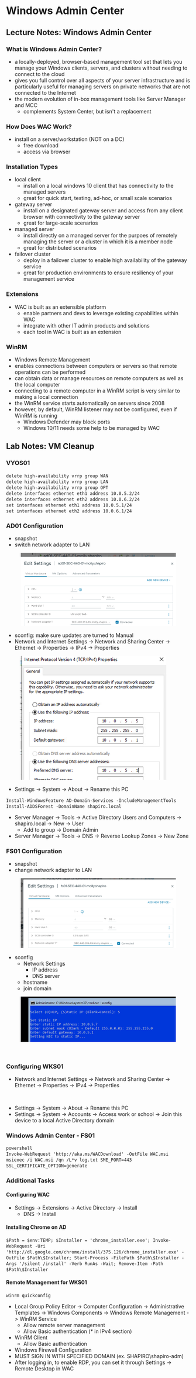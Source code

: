 # Windows Admin Center

## Lecture Notes: Windows Admin Center

### What is Windows Admin Center?

* a locally-deployed, browser-based management tool set that lets you manage your Windows clients, servers, and clusters without needing to connect to the cloud
* gives you full control over all aspects of your server infrastructure and is particularly useful for managing servers on private networks that are not connected to the Internet
* the modern evolution of in-box management tools like Server Manager and MCC
  * complements System Center, but isn't a replacement

### How Does WAC Work?

* install on a server/workstation (NOT on a DC)
  * free download
  * access via browser

### Installation Types

* local client
  * install on a local windows 10 client that has connectivity to the managed servers
  * great for quick start, testing, ad-hoc, or small scale scenarios
* gateway server
  * install on a designated gateway server and access from any client browser with connectivity to the gateway server
  * great for large-scale scenarios
* managed server
  * install directly on a managed server for the purpoes of remotely managing the server or a cluster in which it is a member node
  * great for distributed scenarios
* failover cluster
  * deploy in a failover cluster to enable high availability of the gateway service
  * great for production environments to ensure resiliency of your management service

### Extensions

* WAC is built as an extensible platform
  * enable partners and devs to leverage existing capabilities within WAC
  * integrate with other IT admin products and solutions
  * each tool in WAC is built as an extension

### WinRM

* Windows Remote Management
* enables connections between computers or servers so that remote operations can be performed
* can obtain data or manage resources on remote computers as well as the local computer
* connecting to a remote computer in a WinRM script is very similar to making a local connection
* the WinRM service starts automatically on servers since 2008
* however, by default, WinRM listener may not be configured, even if WinRM is running
  * Windows Defender may block ports
  * Windows 10/11 needs some help to be managed by WAC

## Lab Notes: VM Cleanup

### VYOS01

```
delete high-availability vrrp group WAN
delete high-availability vrrp group LAN
delete high-availability vrrp group OPT
delete interfaces ethernet eth1 address 10.0.5.2/24
delete interfaces ethernet eth2 address 10.0.6.2/24
set interfaces ethernet eth1 address 10.0.5.1/24
set interfaces ethernet eth2 address 10.0.6.1/24
```

### AD01 Configuration

* snapshot
* switch network adapter to LAN

<figure><img src=".gitbook/assets/{2B31BE9E-F6CD-4CD4-8780-82DAD97F5887}.png" alt=""><figcaption></figcaption></figure>

* sconfig: make sure updates are turned to Manual
* Network and Internet Settings -> Network and Sharing Center -> Ethernet -> Properties -> IPv4 -> Properties

<figure><img src=".gitbook/assets/{339DCEF2-6E84-44FF-B69F-649469FAB876}.png" alt=""><figcaption></figcaption></figure>

* Settings -> System -> About -> Rename this PC

```
Install-WindowsFeature AD-Domain-Services -IncludeManagementTools
Install-ADDSForest -DomainName shapiro.local
```

* Server Manager -> Tools -> Active Directory Users and Computers -> shapiro.local -> New -> User
  * Add to group -> Domain Admin
* Server Manager -> Tools -> DNS -> Reverse Lookup Zones -> New Zone

### FS01 Configuration

* snapshot
* change network adapter to LAN

<figure><img src=".gitbook/assets/{29E7A969-F5A4-4CB5-835F-89A186693232}.png" alt=""><figcaption></figcaption></figure>

* sconfig
  * Network Settings
    * IP address
    * DNS server
  * hostname
  * join domain

<figure><img src=".gitbook/assets/{744CEB1B-F8B7-421C-99EC-2213B59CDFFA}.png" alt=""><figcaption></figcaption></figure>

<figure><img src=".gitbook/assets/Screenshot 2024-10-13 at 9.54.16 AM.png" alt=""><figcaption></figcaption></figure>

### Configuring WKS01

* Network and Internet Settings -> Network and Sharing Center -> Ethernet -> Properties -> IPv4 -> Properties

<figure><img src=".gitbook/assets/Screenshot 2024-10-13 at 9.58.37 AM.png" alt=""><figcaption></figcaption></figure>

* Settings -> System -> About -> Rename this PC
* Settings -> System -> Accounts -> Access work or school -> Join this device to a local Active Directory domain

### Windows Admin Center - FS01

```
powershell
Invoke-WebRequest 'http://aka.ms/WACDownload' -OutFile WAC.msi
msiexec /i WAC.msi /qn /L*v log.txt SME_PORT=443 SSL_CERTIFICATE_OPTION=generate
```

### Additional Tasks

#### Configuring WAC

* Settings -> Extensions -> Active Directory -> Install
  * DNS -> Install

#### Installing Chrome on AD

```
$Path = $env:TEMP; $Installer = 'chrome_installer.exe'; Invoke-WebRequest -Uri 'http://dl.google.com/chrome/install/375.126/chrome_installer.exe' -OutFile $Path\$Installer; Start-Process -FilePath $Path\$Installer -Args '/silent /install' -Verb RunAs -Wait; Remove-Item -Path $Path\$Installer
```

#### Remote Management for WKS01

```
winrm quickconfig
```

* Local Group Policy Editor -> Computer Configuration -> Administrative Templates -> Windows Components -> Windows Remote Management -> WinRM Service
  * Allow remote server management
  * Allow Basic authentication (\* in IPv4 section)
* WinRM Client
  * Allow Basic authentication
* Windows Firewall Configuration
* MUST SIGN IN WITH SPECIFIED DOMAIN (ex. SHAPIRO\shapiro-adm)
* After logging in, to enable RDP, you can set it through Settings -> Remote Desktop in WAC
